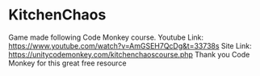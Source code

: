 # KitchenChaos
 
Game made following Code Monkey course.
Youtube Link: https://www.youtube.com/watch?v=AmGSEH7QcDg&t=33738s
Site Link: https://unitycodemonkey.com/kitchenchaoscourse.php
Thank you Code Monkey for this great free resource
